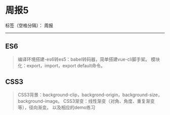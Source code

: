 # 周报5

标签（空格分隔）： 周报

---

## ES6
> 编译环境搭建-es6转es5：babel转码器，简单搭建vue-cli脚手架。
> 模块化：export，import，export default命令。


## CSS3
> CSS3背景：background-clip，backgrond-origin，background-size，background-image。
> CSS3渐变：线性渐变（对角、角度、重复渐变等），径向渐变。
> 以及相应的demo练习